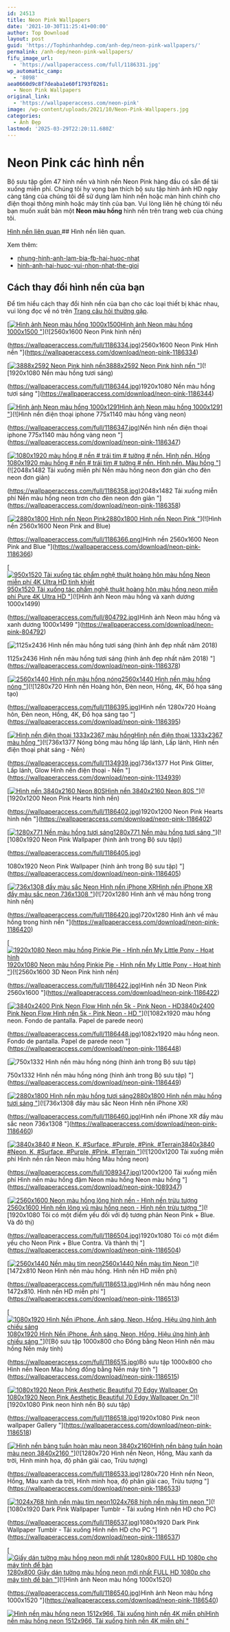 ```yaml
---
id: 24513
title: Neon Pink Wallpapers
date: '2021-10-30T11:25:41+00:00'
author: Top Download
layout: post
guid: 'https://Tophinhanhdep.com/anh-dep/neon-pink-wallpapers/'
permalink: /anh-dep/neon-pink-wallpapers/
fifu_image_url:
  - 'https://wallpaperaccess.com/full/1186331.jpg'
wp_automatic_camp:
  - '8098'
aea0660d9c8f7deaba1e60f1793f0261:
  - Neon Pink Wallpapers
original_link:
  - 'https://wallpaperaccess.com/neon-pink'
image: /wp-content/uploads/2021/10/Neon-Pink-Wallpapers.jpg
categories:
  - Ảnh Đẹp
lastmod: '2025-03-29T22:20:11.680Z'
---
```

# Neon Pink các hình nền

Bộ sưu tập gồm 47 hình nền và hình nền Neon Pink hàng đầu có sẵn để tải xuống miễn phí. Chúng tôi hy vọng bạn thích bộ sưu tập hình ảnh HD ngày càng tăng của chúng tôi để sử dụng làm hình nền hoặc màn hình chính cho điện thoại thông minh hoặc máy tính của bạn. Vui lòng liên hệ chúng tôi nếu bạn muốn xuất bản một **Neon màu hồng** hình nền trên trang web của chúng tôi.

[Hình nền liên quan ](#related) ## Hình nền liên quan.

   
 Xem thêm:

   
- [nhung-hinh-anh-lam-bia-fb-hai-huoc-nhat](https://tophinhanhdep.com/anh-bia/nhung-hinh-anh-lam-bia-fb-hai-huoc-nhat/)
- [hinh-anh-hai-huoc-vui-nhon-nhat-the-gioi](https://tophinhanhdep.com/anh-hai-huoc/hinh-anh-hai-huoc-vui-nhon-nhat-the-gioi/)

## Cách thay đổi hình nền của bạn

Để tìm hiểu cách thay đổi hình nền của bạn cho các loại thiết bị khác nhau, vui lòng đọc về nó trên [Trang câu hỏi thường gặp](https://tophinhanhdep.com/faq/).

  
[[![Hình ảnh Neon màu hồng 1000x1500](https://wallpaperaccess.com/full/1186331.jpg)Hình ảnh Neon màu hồng 1000x1500 "](https://wallpaperaccess.com/download/neon-pink-1186331)](![2560x1600 Neon Pink hình nền)

(https://wallpaperaccess.com/full/1186334.jpg)2560x1600 Neon Pink Hình nền "](https://wallpaperaccess.com/download/neon-pink-1186334)

[[![3888x2592 Neon Pink hình nền](https://wallpaperaccess.com/full/1186341.jpg)3888x2592 Neon Pink hình nền "](https://wallpaperaccess.com/download/neon-pink-1186341)](![1920x1080 Nền màu hồng tươi sáng)

(https://wallpaperaccess.com/full/1186344.jpg)1920x1080 Nền màu hồng tươi sáng "](https://wallpaperaccess.com/download/neon-pink-1186344)

[[![Hình ảnh Neon màu hồng 1000x1291](https://wallpaperaccess.com/full/1186345.jpg)Hình ảnh Neon màu hồng 1000x1291 "](https://wallpaperaccess.com/download/neon-pink-1186345)](![Hình nền điện thoại iphone 775x1140 màu hồng vàng neon)

(https://wallpaperaccess.com/full/1186347.jpg)Nền hình nền điện thoại iphone 775x1140 màu hồng vàng neon "](https://wallpaperaccess.com/download/neon-pink-1186347)

[[![1080x1920 màu hồng # nền # trái tim # tường # nền.  Hình nền.  Hồng](https://wallpaperaccess.com/full/1186353.jpg)1080x1920 màu hồng # nền # trái tim # tường # nền. Hình nền. Màu hồng "](https://wallpaperaccess.com/download/neon-pink-1186353)](![2048x1482 Tải xuống miễn phí Nền màu hồng neon đơn giản cho đèn neon đơn giản)

(https://wallpaperaccess.com/full/1186358.jpg)2048x1482 Tải xuống miễn phí Nền màu hồng neon trơn cho đèn neon đơn giản "](https://wallpaperaccess.com/download/neon-pink-1186358)

[[![2880x1800 Hình nền Neon Pink](https://wallpaperaccess.com/full/1186362.jpg)2880x1800 Hình nền Neon Pink "](https://wallpaperaccess.com/download/neon-pink-1186362)](![Hình nền 2560x1600 Neon Pink and Blue)

(https://wallpaperaccess.com/full/1186366.png)Hình nền 2560x1600 Neon Pink and Blue "](https://wallpaperaccess.com/download/neon-pink-1186366)

[[![950x1520 Tải xuống tác phẩm nghệ thuật hoàng hôn màu hồng Neon miễn phí 4K Ultra HD tinh khiết](https://wallpaperaccess.com/full/1186370.jpg)950x1520 Tải xuống tác phẩm nghệ thuật hoàng hôn màu hồng neon miễn phí Pure 4K Ultra HD "](https://wallpaperaccess.com/download/neon-pink-1186370)](![Hình ảnh Neon màu hồng và xanh dương 1000x1499)

(https://wallpaperaccess.com/full/804792.jpg)Hình ảnh Neon màu hồng và xanh dương 1000x1499 "](https://wallpaperaccess.com/download/neon-pink-804792)

[![1125x2436 Hình nền màu hồng tươi sáng (hình ảnh đẹp nhất năm 2018)](https://wallpaperaccess.com/full/1186378.jpg)

1125x2436 Hình nền màu hồng tươi sáng (hình ảnh đẹp nhất năm 2018) "](https://wallpaperaccess.com/download/neon-pink-1186378)

[[![2560x1440 Hình nền màu hồng nóng](https://wallpaperaccess.com/full/1089343.png)2560x1440 Hình nền màu hồng nóng "](https://wallpaperaccess.com/download/neon-pink-1089343)](![1280x720 Hình nền Hoàng hôn, Đèn neon, Hồng, 4K, Đồ họa sáng tạo)

(https://wallpaperaccess.com/full/1186395.jpg)Hình nền 1280x720 Hoàng hôn, Đèn neon, Hồng, 4K, Đồ họa sáng tạo "](https://wallpaperaccess.com/download/neon-pink-1186395)

[[![Hình nền điện thoại 1333x2367 màu hồng](https://wallpaperaccess.com/full/1089349.jpg)Hình nền điện thoại 1333x2367 màu hồng "](https://wallpaperaccess.com/download/neon-pink-1089349)](![736x1377 Nóng bỏng màu hồng lấp lánh, Lấp lánh, Hình nền điện thoại phát sáng - Nền)

(https://wallpaperaccess.com/full/1134939.jpg)736x1377 Hot Pink Glitter, Lấp lánh, Glow Hình nền điện thoại - Nền "](https://wallpaperaccess.com/download/neon-pink-1134939)

[[![Hình nền 3840x2160 Neon 80S](https://wallpaperaccess.com/full/1170383.jpg)Hình nền 3840x2160 Neon 80S "](https://wallpaperaccess.com/download/neon-pink-1170383)](![1920x1200 Neon Pink Hearts hình nền)

(https://wallpaperaccess.com/full/1186402.jpg)1920x1200 Neon Pink Hearts hình nền "](https://wallpaperaccess.com/download/neon-pink-1186402)

[[![1280x771 Nền màu hồng tươi sáng](https://wallpaperaccess.com/full/1186403.jpg)1280x771 Nền màu hồng tươi sáng "](https://wallpaperaccess.com/download/neon-pink-1186403)](![1080x1920 Neon Pink Wallpaper (hình ảnh trong Bộ sưu tập))

(https://wallpaperaccess.com/full/1186405.jpg)

1080x1920 Neon Pink Wallpaper (hình ảnh trong Bộ sưu tập) "](https://wallpaperaccess.com/download/neon-pink-1186405)

[[![736x1308 đầy màu sắc Neon Hình nền iPhone XR](https://wallpaperaccess.com/full/1186411.jpg)Hình nền iPhone XR đầy màu sắc neon 736x1308 "](https://wallpaperaccess.com/download/neon-pink-1186411)](![720x1280 Hình ảnh về màu hồng trong hình nền)

(https://wallpaperaccess.com/full/1186420.jpg)720x1280 Hình ảnh về màu hồng trong hình nền "](https://wallpaperaccess.com/download/neon-pink-1186420)

[[![1920x1080 Neon màu hồng Pinkie Pie - Hình nền My Little Pony - Hoạt hình](https://wallpaperaccess.com/full/433481.jpg)1920x1080 Neon màu hồng Pinkie Pie - Hình nền My Little Pony - Hoạt hình "](https://wallpaperaccess.com/download/neon-pink-433481)](![2560x1600 3D Neon Pink hình nền)

(https://wallpaperaccess.com/full/1186422.jpg)Hình nền 3D Neon Pink 2560x1600 "](https://wallpaperaccess.com/download/neon-pink-1186422)

[[![3840x2400 Pink Neon Flow Hình nền 5k - Pink Neon - HD](https://wallpaperaccess.com/full/1186425.jpg)3840x2400 Pink Neon Flow Hình nền 5k - Pink Neon - HD "](https://wallpaperaccess.com/download/neon-pink-1186425)](![1082x1920 màu hồng neon.  Fondo de pantalla.  Papel de parede neon)

(https://wallpaperaccess.com/full/1186448.jpg)1082x1920 màu hồng neon. Fondo de pantalla. Papel de parede neon "](https://wallpaperaccess.com/download/neon-pink-1186448)

[![750x1332 Hình nền màu hồng nóng (hình ảnh trong Bộ sưu tập)](https://wallpaperaccess.com/full/1186449.jpg)

750x1332 Hình nền màu hồng nóng (hình ảnh trong Bộ sưu tập) "](https://wallpaperaccess.com/download/neon-pink-1186449)

[[![2880x1800 Hình nền màu hồng tươi sáng](https://wallpaperaccess.com/full/1186455.jpg)2880x1800 Hình nền màu hồng tươi sáng "](https://wallpaperaccess.com/download/neon-pink-1186455)](![736x1308 đầy màu sắc Neon Hình nền iPhone XR)

(https://wallpaperaccess.com/full/1186460.jpg)Hình nền iPhone XR đầy màu sắc neon 736x1308 "](https://wallpaperaccess.com/download/neon-pink-1186460)

[[![3840x3840 # Neon, K, #Surface, #Purple, #Pink, #Terrain](https://wallpaperaccess.com/full/1186467.jpg)3840x3840 #Neon, K, #Surface, #Purple, #Pink, #Terrain "](https://wallpaperaccess.com/download/neon-pink-1186467)](![1200x1200 Tải xuống miễn phí Hình nền rắn Neon màu hồng Màu hồng neon)

(https://wallpaperaccess.com/full/1089347.jpg)1200x1200 Tải xuống miễn phí Hình nền màu hồng đậm Neon màu hồng Neon màu hồng "](https://wallpaperaccess.com/download/neon-pink-1089347)

[[![2560x1600 Neon màu hồng lông hình nền - Hình nền trừu tượng](https://wallpaperaccess.com/full/1186491.jpg)2560x1600 Hình nền lông vũ màu hồng neon - Hình nền trừu tượng "](https://wallpaperaccess.com/download/neon-pink-1186491)](![1920x1080 Tôi có một điểm yếu đối với độ tương phản Neon Pink + Blue. Và đô thị)

(https://wallpaperaccess.com/full/1186504.jpg)1920x1080 Tôi có một điểm yếu cho Neon Pink + Blue Contra. Và thành thị "](https://wallpaperaccess.com/download/neon-pink-1186504)

[[![2560x1440 Nền màu tím neon](https://wallpaperaccess.com/full/754757.jpg)2560x1440 Nền màu tím Neon "](https://wallpaperaccess.com/download/neon-pink-754757)](![1472x810 Neon Hình nền màu hồng.  Hình nền HD miễn phí)

(https://wallpaperaccess.com/full/1186513.jpg)Hình nền màu hồng neon 1472x810. Hình nền HD miễn phí "](https://wallpaperaccess.com/download/neon-pink-1186513)

[[![1080x1920 Hình Nền iPhone.  Ánh sáng, Neon, Hồng, Hiệu ứng hình ảnh chiếu sáng](https://wallpaperaccess.com/full/1186514.jpg)1080x1920 Hình Nền iPhone. Ánh sáng, Neon, Hồng, Hiệu ứng hình ảnh chiếu sáng "](https://wallpaperaccess.com/download/neon-pink-1186514)](![Bộ sưu tập 1000x800 cho Đồng bằng Neon Hình nền màu hồng Nền máy tính)

(https://wallpaperaccess.com/full/1186515.jpg)Bộ sưu tập 1000x800 cho Hình nền Neon Màu hồng đồng bằng Nền máy tính "](https://wallpaperaccess.com/download/neon-pink-1186515)

[[![1080x1920 Neon Pink Aesthetic Beautiful 70 Edgy Wallpaper On](https://wallpaperaccess.com/full/1186517.jpg)1080x1920 Neon Pink Aesthetic Beautiful 70 Edgy Wallpaper On "](https://wallpaperaccess.com/download/neon-pink-1186517)](![1920x1080 Pink neon hình nền Bộ sưu tập)

(https://wallpaperaccess.com/full/1186518.jpg)1920x1080 Pink neon wallpaper Gallery "](https://wallpaperaccess.com/download/neon-pink-1186518)

[[![Hình nền bảng tuần hoàn màu neon 3840x2160](https://wallpaperaccess.com/full/1186529.jpg)Hình nền bảng tuần hoàn màu neon 3840x2160 "](https://wallpaperaccess.com/download/neon-pink-1186529)](![1280x720 Hình nền Neon, Hồng, Màu xanh da trời, Hình minh họa, độ phân giải cao, Trừu tượng)

(https://wallpaperaccess.com/full/1186533.jpg)1280x720 Hình nền Neon, Hồng, Màu xanh da trời, Hình minh họa, độ phân giải cao, Trừu tượng "](https://wallpaperaccess.com/download/neon-pink-1186533)

[[![1024x768 hình nền màu tím neon](https://wallpaperaccess.com/full/1186535.jpg)1024x768 hình nền màu tím neon "](https://wallpaperaccess.com/download/neon-pink-1186535)](![1080x1920 Dark Pink Wallpaper Tumblr - Tải xuống Hình nền HD cho PC)

(https://wallpaperaccess.com/full/1186537.jpg)1080x1920 Dark Pink Wallpaper Tumblr - Tải xuống Hình nền HD cho PC "](https://wallpaperaccess.com/download/neon-pink-1186537)

[[![Giấy dán tường màu hồng neon mới nhất 1280x800 FULL HD 1080p cho máy tính để bàn](https://wallpaperaccess.com/full/1186538.jpg)1280x800 Giấy dán tường màu hồng neon mới nhất FULL HD 1080p cho máy tính để bàn "](https://wallpaperaccess.com/download/neon-pink-1186538)](![Hình ảnh Neon màu hồng 1000x1520)

(https://wallpaperaccess.com/full/1186540.jpg)Hình ảnh Neon màu hồng 1000x1520 "](https://wallpaperaccess.com/download/neon-pink-1186540)

[![Hình nền màu hồng neon 1512x966, Tải xuống hình nền 4K miễn phí](https://wallpaperaccess.com/full/1186541.jpg)Hình nền màu hồng neon 1512x966, Tải xuống hình nền 4K miễn phí "](https://wallpaperaccess.com/download/neon-pink-1186541)
